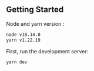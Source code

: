 ## Getting Started

Node and yarn version :
```bash
node v18.14.0
yarn v1.22.19
```

First, run the development server:

```bash
yarn dev
```
